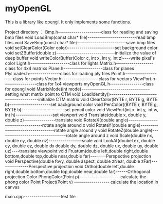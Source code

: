 # myOpenGL
This is a library like opengl. It only implements some functions.

Project directory ：
  Bmp.h----------------------class for reading and saving bmp files
      void LoadBmp(const char* file)-------------------------read bmp files
      void SaveBmp(const char* file)-------------------------save bmp files
      void setClearColor(Color color)------------------------set background color
      void setZBuffer(double z)------------------------------initialize the value of deep buffer
      void writeColorBuffer(Color c, int x, int y, int z)----write pixel's color
  Light.h--------------------class for lights
  Matrix.h-------------------class for 4x4 matrixs
  Plane.h--------------------class for planes
  PlyLoader.h----------------class for loading ply files
  Point.h--------------------class for points
  Vector.h-------------------class for vectors
  ViewPort.h-----------------class for 1x4 viewports
  myOpenGL.h-----------------class for opengl
      void MatrixMode(int mode)-----------------------------------setting what matrix point to CTM
      void LoadIdentity()-----------------------------------------initialize CTM matrix
      void ClearColor(BYTE r, BYTE g, BYTE b)---------------------set background color
      void PenColor((BYTE r, BYTE g, BYTE b)----------------------set pencil color
      void ViewPort(int x, int y, int w, int h)-------------------set viewport
      void Translate(double x, double y, double z)----------------translate
      void RotateX(double angle)----------------------------------rotate angle around x
      void RotateY(double angle)----------------------------------rotate angle around y
      void RotateZ(double angle)----------------------------------rotate angle around z
      void Scale(double nx, double ny, double nz)-----------------scale
      void LookAt(doubel ex, double ey, double ez, double dx double dy, double dz, double ux, double uy, double uz)----translate viewpoint
      void Frustum(double left,double right,double bottom,double top,double near,double far)--------Perspective projection
      void Perspective(double fovy, double aspect, double zNear, double zFar)---------------Perspective projection
      void Ortho(double left,double right,double bottom,double top,double near,double far)------Orthogonal projection
      Color PhongColor(Point p)---------------------calculate the phong color
      Point Project(Point v) ------------------ calculate the location in canvas
  
  main.cpp-------------------test file
